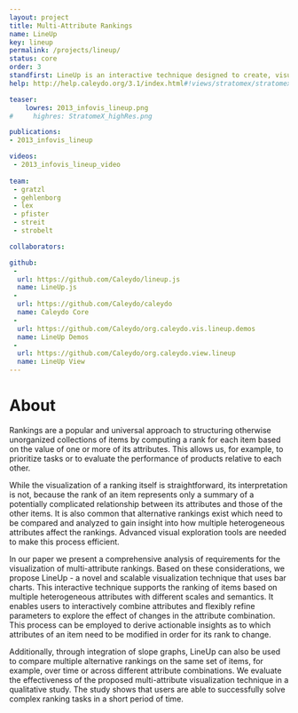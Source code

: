 ```yaml
---
layout: project
title: Multi-Attribute Rankings
name: LineUp
key: lineup
permalink: /projects/lineup/
status: core
order: 3
standfirst: LineUp is an interactive technique designed to create, visualize and explore rankings of items based on a set of heterogeneous attributes.
help: http://help.caleydo.org/3.1/index.html#!views/stratomex/stratomex.md#LineUp

teaser: 
    lowres: 2013_infovis_lineup.png
#     highres: StratomeX_highRes.png

publications:
- 2013_infovis_lineup

videos: 
 - 2013_infovis_lineup_video
    
team:
 - gratzl 
 - gehlenborg
 - lex
 - pfister 
 - streit 
 - strobelt

collaborators:

github:
 -
  url: https://github.com/Caleydo/lineup.js
  name: LineUp.js
 - 
  url: https://github.com/Caleydo/caleydo
  name: Caleydo Core
 - 
  url: https://github.com/Caleydo/org.caleydo.vis.lineup.demos
  name: LineUp Demos
 - 
  url: https://github.com/Caleydo/org.caleydo.view.lineup
  name: LineUp View
---
```


# About

Rankings are a popular and universal approach to structuring otherwise unorganized collections of items by computing a rank for each item based on the value of one or more of its attributes. This allows us, for example, to prioritize tasks or to evaluate the performance of products relative to each other.

While the visualization of a ranking itself is straightforward, its interpretation is not, because the rank of an item represents only a summary of a potentially complicated relationship between its attributes and those of the other items. It is also common that alternative rankings exist which need to be compared and analyzed to gain insight into how multiple heterogeneous attributes affect the rankings. Advanced visual exploration tools are needed to make this process efficient.

In our paper we present a comprehensive analysis of requirements for the visualization of multi-attribute rankings. Based on these considerations, we propose LineUp - a novel and scalable visualization technique that uses bar charts. This interactive technique supports the ranking of items based on multiple heterogeneous attributes with different scales and semantics. It enables users to interactively combine attributes and flexibly refine parameters to explore the effect of changes in the attribute combination. This process can be employed to derive actionable insights as to which attributes of an item need to be modified in order for its rank to change.

Additionally, through integration of slope graphs, LineUp can also be used to compare multiple alternative rankings on the same set of items, for example, over time or across different attribute combinations. We evaluate the effectiveness of the proposed multi-attribute visualization technique in a qualitative study. The study shows that users are able to successfully solve complex ranking tasks in a short period of time.